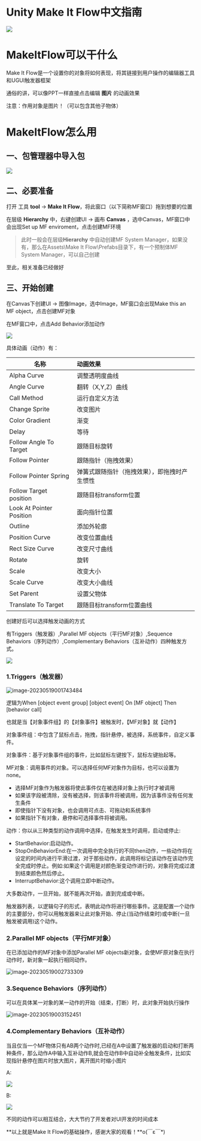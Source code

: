 # Unity Make It Flow中文指南

![](D:\360MoveData\Users\13038\Desktop\2023study\image\Snipaste_2023-05-18_22-45-26.png)

# MakeItFlow可以干什么

Make It Flow是一个设置你的对象将如何表现，将其链接到用户操作的编辑器工具和UGUI触发器框架

通俗的讲，可以像PPT一样直接点击编辑  **图片**  的动画效果

注意：作用对象是图片！（可以包含其他子物体）

# MakeItFlow怎么用

## 一、包管理器中导入包

![](D:\360MoveData\Users\13038\Desktop\2023study\image\Snipaste_2023-05-18_22-57-13.png)

## 二、必要准备

打开 工具 **tool**  ->  **Make It Flow**，将此窗口（以下简称MF窗口）拖到想要的位置

在层级 **Hierarchy** 中，右键创建UI -> 画布 **Canvas** ，选中Canvas，MF窗口中会出现Set up MF enviroment，点击创建MF环境

> 此时一般会在层级**Hierarchy** 中自动创建MF System Manager，如果没有，那么在Assets\Make It Flow\Prefabs目录下，有一个预制体MF System Manager，可以自己创建

至此，相关准备已经做好

## 三、开始创建

在Canvas下创建UI -> 图像Image，选中Image，MF窗口会出现Make this an MF object，点击创建MF对象 

在MF窗口中，点击Add Behavior添加动作

![](D:\360MoveData\Users\13038\Desktop\2023study\image\Snipaste_2023-05-18_23-51-28.png)

具体动画（动作）有：

| 名称                     | 动画效果                                     |
| ------------------------ | :------------------------------------------- |
| Alpha Curve              | 调整透明度曲线                               |
| Angle Curve              | 翻转（X,Y,Z）曲线                            |
| Call Method              | 运行自定义方法                               |
| Change Sprite            | 改变图片                                     |
| Color Gradient           | 渐变                                         |
| Delay                    | 等待                                         |
| Follow Angle To Target   | 跟随目标旋转                                 |
| Follow Pointer           | 跟随指针（拖拽效果）                         |
| Follow Pointer Spring    | 弹簧式跟随指针（拖拽效果），即拖拽时产生惯性 |
| Follow Target position   | 跟随目标transform位置                        |
| Look At Pointer Position | 面向指针位置                                 |
| Outline                  | 添加外轮廓                                   |
| Position Curve           | 改变位置曲线                                 |
| Rect Size Curve          | 改变尺寸曲线                                 |
| Rotate                   | 旋转                                         |
| Scale                    | 改变大小                                     |
| Scale Curve              | 改变大小曲线                                 |
| Set Parent               | 设置父物体                                   |
| Translate To Target      | 跟随目标transform位置曲线                    |

创建好后可以选择触发动画的方式

有Triggers（触发器）,Parallel MF objects（平行MF对象）,Sequence Behaviors（序列动作）,Complementary Behaviors（互补动作）四种触发方式。

![](D:\360MoveData\Users\13038\Desktop\2023study\image\Snipaste_2023-05-19_00-11-31.png)

### 1.Triggers（触发器）



![image-20230519001743484](C:\Users\13038\AppData\Roaming\Typora\typora-user-images\image-20230519001743484.png)



逻辑为When [object event group] [object event] On [MF object] Then [behavior call]

也就是当【对象事件组】的【对象事件】被触发时，【MF对象】就【动作】

对象事件组：中包含了鼠标点击，拖拽，指针悬停，被选择，系统事件，自定义事件。

对象事件：基于对象事件组的事件，比如鼠标左键按下，鼠标左键抬起等。

MF对象：调用事件的对象。可以选择任何MF对象作为目标，也可以设置为none。

- 选择MF对象作为触发器将使此事件仅在被选择对象上执行时才被调用 
- 如果该字段被清除，没有被选择，则该事件将被调用，因为该事件没有任何发生条件
- 即使指针下没有对象，也会调用可点击、可拖动和系统事件 
- 如果指针下有对象，悬停和可选择事件将被调用。

动作：你以从三种类型的动作调用中选择，在触发发生时调用，启动或停止:
- StartBehavior:启动动作。 
- StopOnBehaviorEnd:在一次调用中完全执行的不同then动作，一些动作将在设定的时间内进行平滑过渡，对于那些动作，此调用将标记该动作在该动作完全完成时停止。例如:如果这个调用是对颜色渐变动作进行的，对象将完成过渡到结束颜色然后停止。 
- InterruptBehavior:这个调用立即中断动作。

大多数动作，一旦开始，就不能再次开始，直到完成或中断。

触发器列表，以逻辑句子的形式，表明此动作将进行哪些事件。这是配置一个动作的主要部分，你可以用触发器来让此对象开始、停止(当动作结束时)或中断(一旦触发被调用)这个动作。

### 2.Parallel MF objects（平行MF对象）

在已添加动作的MF对象中添加Parallel MF objects新对象，会使MF原对象在执行动作时，新对象一起执行相同动作。

![image-20230519002733309](C:\Users\13038\AppData\Roaming\Typora\typora-user-images\image-20230519002733309.png)

### 3.Sequence Behaviors（序列动作）

可以在具体某一对象的某一动作的开始（结束，打断）时，此对象开始执行操作

![image-20230519003152451](C:\Users\13038\AppData\Roaming\Typora\typora-user-images\image-20230519003152451.png)

### 4.Complementary Behaviors（互补动作）

当且仅当一个MF物体只有AB两个动作时,已经在A中设置了触发器的启动和打断两种条件，那么动作A中输入互补动作B,就会在动作B中自动补全触发条件，比如实现指针悬停在图片时放大图片，离开图片时缩小图片

A:

![](D:\360MoveData\Users\13038\Desktop\2023study\image\Snipaste_2023-05-19_00-38-27.png)

B:

![](D:\360MoveData\Users\13038\Desktop\2023study\image\Snipaste_2023-05-19_00-38-50.png)

不同的动作可以相互结合，大大节约了开发者对UI开发的时间成本

**以上就是Make It Flow的基础操作，感谢大家的观看！**o(￣ε￣*) 